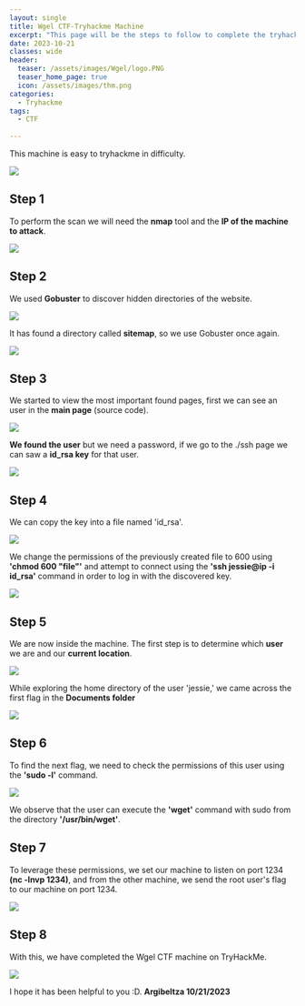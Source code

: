 ```yaml
---
layout: single
title: Wgel CTF-Tryhackme Machine
excerpt: "This page will be the steps to follow to complete the tryhackme Wgel CTF machine."
date: 2023-10-21
classes: wide
header:
  teaser: /assets/images/Wgel/logo.PNG
  teaser_home_page: true
  icon: /assets/images/thm.png
categories:
  - Tryhackme
tags:
  - CTF
  
---
```


This machine is easy to tryhackme in difficulty.

![](/assets/images/Wgel/logo2.PNG)

## Step 1

To perform the scan we will need the **nmap** tool and the **IP of the machine to attack**.

![](/assets/images/Wgel/W-1.PNG) 

## Step 2

We used **Gobuster** to discover hidden directories of the website.

![](/assets/images/Wgel/W-2.PNG) 

It has found a directory called **sitemap**, so we use Gobuster once again.

![](/assets/images/Wgel/W-3.PNG) 

## Step 3

We started to view the most important found pages, first we can see an user in the **main page** (source code).

![](/assets/images/Wgel/W-4.PNG)

**We found the user** but we need a password, if we go to the ./ssh page we can saw a **id_rsa key** for that user.

![](/assets/images/Wgel/W-5.PNG)

## Step 4

We can copy the key into a file named 'id_rsa'.

![](\assets\images\ICE\ICE-6.PNG) 

We change the permissions of the previously created file to 600 using **'chmod 600 "file"'** and attempt to connect using the **'ssh jessie@ip -i id_rsa'** command in order to log in with the discovered key.

![](/assets/images/Wgel/W-7.PNG)

## Step 5

We are now inside the machine. The first step is to determine which **user** we are and our **current location**.

![](/assets/images/Wgel/W-8.PNG)

While exploring the home directory of the user 'jessie,' we came across the first flag in the **Documents folder**

![](/assets/images/Wgel/W-9.0.PNG)

## Step 6

To find the next flag, we need to check the permissions of this user using the **'sudo -l'** command.

![](/assets/images/Wgel/W-9.PNG)

We observe that the user can execute the **'wget'** command with sudo from the directory **'/usr/bin/wget'**.

## Step 7

To leverage these permissions, we set our machine to listen on port 1234 **(nc -lnvp 1234)**, and from the other machine, we send the root user's flag to our machine on port 1234.

![](/assets/images/Wgel/W-10.PNG)

## Step 8

With this, we have completed the Wgel CTF machine on TryHackMe.

![](\assets\images\ICE\ICE-8.PNG) 

I hope it has been helpful to you :D. **Argibeltza 10/21/2023**
